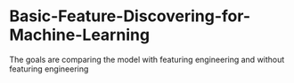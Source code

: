 # Basic-Feature-Discovering-for-Machine-Learning
The goals are comparing the model with featuring engineering and without featuring engineering
